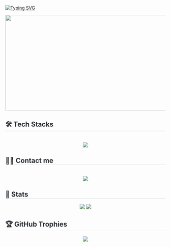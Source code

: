 [![Typing SVG](https://readme-typing-svg.demolab.com?font=Fira+Code&weight=500&size=21&pause=700&color=F764C3&width=435&lines=🫶+xuwon's+GITHUB+🫶)](https://git.io/typing-svg)

<div  align="center">
<a href="https://www.gitanimals.org/en_US?utm_medium=image&utm_source=xuuwon&utm_content=farm">
<img
  src="https://render.gitanimals.org/farms/xuuwon"
  width="600"
  height="300"
/>
</a>
</div>

<div style="font-weight: 700; font-size: 15px; text-align: left; color: #282d33;">  </div> 

<div style="text-align: left;">
<h2 style="border-bottom: 1px solid #d8dee4; color: #282d33;"> 🛠️ Tech Stacks </h2> <br> 
<div align="center">
  <img src="https://skillicons.dev/icons?i=html,css,js,ts,react,nextjs,tailwind,figma,notion" />
</div>
</div>

<div style="text-align: left;">
<h2 style="border-bottom: 1px solid #d8dee4; color: #282d33;"> 🧑‍💻 Contact me </h2> <br> 
<div align="center"> 
  <a href="https://xuwon.tistory.com/"> 
    <img src="https://img.shields.io/badge/Tistory-000000?style=for-the-badge&logo=Tistory&logoColor=white"> 
  </a>
</div>  
</div>

<div style="text-align: left;"> 
<h2 style="border-bottom: 1px solid #d8dee4; color: #282d33;"> 🏅 Stats </h2> 
<div align="center"> 
  <img src="https://github-readme-stats.vercel.app/api?username=xuuwon&theme=buefy&show_icons=true" />
  <img src="https://github-readme-stats.vercel.app/api/top-langs/?username=xuuwon&layout=compact&bg_color=180,00000000,00000000&title_color=000000&text_color=000000" />
</div> 
</div>

<div style="text-align: left;"> 
<h2 style="border-bottom: 1px solid #d8dee4; color: #282d33;"> 🏆 GitHub Trophies </h2> 
<div align="center">
  <img src="https://github-profile-trophy.vercel.app/?username=xuuwon&theme=gruvbox&row=1&column=7&margin-w=10&margin-h=10" />
</div> 
</div>
